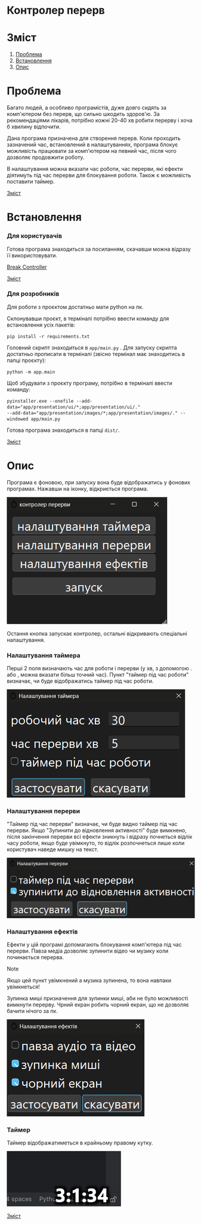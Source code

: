 # Контролер перерв

# Зміст
1. [Проблема](#Проблема)
2. [Встановлення](#Встановлення)
3. [Опис](#Опис)

# Проблема

Багато людей, а особливо програмістів, дуже довго сидять за комп'ютером без перерв, 
що сильно шкодить здоров'ю. За рекомендаціями лікарів, потрібно кожні 20-40 хв робити перерву 
і хоча б хвилину відпочити.

Дана програма призначена для створення перерв.
Коли проходить зазначений час, встановлений в налаштуваннях, програма блокує можливість
працювати за комп'ютером на певний час, після чого дозволяє продовжити роботу.

В налаштування можна вказати час роботи, час перерви, які ефекти діятимуть під час перерви 
для блокування роботи. Також є можливість поставити таймер.

[Зміст](#зміст)
# Встановлення

### Для користувачів

Готова програма знаходиться за посиланням, скачавши можна відразу її використовувати.

[Break Controller](https://github.com/DemaReaktor/alarmer/releases/download/v1.1.1/main.exe)

[Зміст](#зміст)
### Для розробників

Для роботи з проєктом достатньо мати python на пк. 

Склонувавши проєкт, в терміналі потрібно ввести команду для встановлення усіх пакетів:

```commandline
pip install -r requirements.txt
```

Головний скрипт знаходиться в `app/main.py` . Для запуску скрипта достатньо прописати 
в терміналі (звісно термінал має знаходитись в папці проєкту):
```commandline
python -m app.main 
```

Щоб збудувати з проєкту програму, потрібно в терміналі ввести команду:
```commandline
pyinstaller.exe --onefile --add-data="app/presentation/ui/*;app/presentation/ui/."  
--add-data="app/presentation/images/*;app/presentation/images/." --windowed app/main.py
```

Готова програма знаходиться в папці `dist/`.

[Зміст](#зміст)

# Опис

Програма є фоновою, при запуску вона буде відображатись у фонових програмах.
Нажавши на іконку, відкриється програма.

![](docs/main_window.png)

Остання кнопка запускає контролер, остальні відкривають спеціальні налаштування.

### Налаштування таймера

Перші 2 поля визначають час для роботи і перерви (у хв, з допомогою . або , можна вказати більш точний час). 
Пункт "таймер під час роботи" визначає, чи буде відображатись таймер під час роботи.

![](docs/timer_settings.png)

### Налаштування перерви

"Таймер під час перерви" визначає, чи буде видно таймер під час перерви.
Якщо "Зупинити до відновлення активності" буде вимкнено, після закінчення 
перерви всі ефекти зникнуть і відразу почнеться відлік часу роботи, якщо буде
увімкнуто, то відлік розпочнеться лише коли користувач наведе мишку на текст.

![](docs/break_settings.png)

### Налаштування ефектів

Ефекти у цій програмі допомагають блокування комп'ютера під час перерви.
Павза медіа дозволяє зупинити відео чи музику коли починається перерва.

> [!NOTE] 
> Якщо цей пункт увімкнений а музика зупинена, то вона навпаки увімкнеться!

Зупинка миші призначення для зупинки миші, аби не було можливості вимкнути перерву.
Чрний екран робить чорний екран, що не дозволяє бачити нічого за пк. 

![](docs/effects_settings.png)

### Таймер

Таймер відображатиметься в крайньому правому кутку.

![](docs/time.png)

[Зміст](#зміст)
